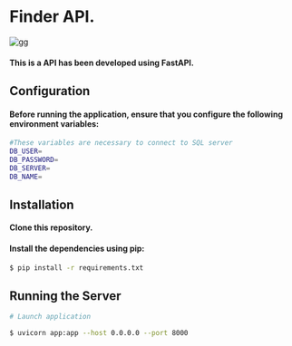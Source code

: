 # Finder API.

![gg](https://github.com/user-attachments/assets/b04de048-a4d8-4424-8e1e-a488401102df)


#### This is a API has been developed using  FastAPI.

## Configuration

#### Before running the application, ensure that you configure the following environment variables:

```bash
#These variables are necessary to connect to SQL server
DB_USER=
DB_PASSWORD=
DB_SERVER=
DB_NAME=
```

## Installation

#### Clone this repository.

#### Install the dependencies using pip:

```bash
$ pip install -r requirements.txt
```
## Running the Server



```bash
# Launch application

$ uvicorn app:app --host 0.0.0.0 --port 8000
 
```


